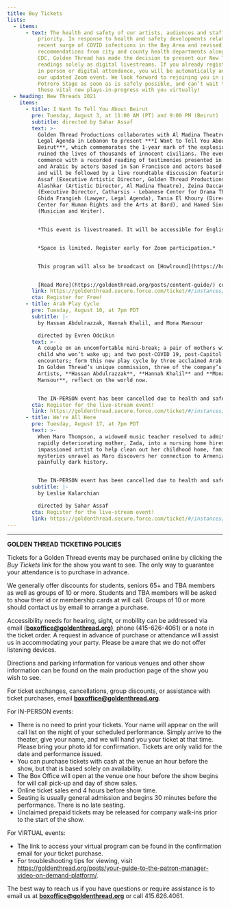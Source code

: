 ```yaml
---
title: Buy Tickets
lists:
  - items:
      - text: The health and safety of our artists, audiences and staff is our highest
          priority. In response to health and safety developments related to the
          recent surge of COVID infections in the Bay Area and revised
          recommendations from city and county health departments along with the
          CDC, Golden Thread has made the decision to present our New Threads
          readings solely as digital livestreams. If you already registered for
          in person or digital attendance, you will be automatically added to
          our updated Zoom event. We look forward to rejoining you in person at
          Potrero Stage as soon as is safely possible, and can’t wait to share
          these vital new plays-in-progress with you virtually!
  - heading: New Threads 2021
    items:
      - title: I Want To Tell You About Beirut
        pre: Tuesday, August 3, at 11:00 AM (PT) and 9:00 PM (Beirut)
        subtitle: directed by Sahar Assaf
        text: >-
          Golden Thread Productions collaborates with Al Madina Theatre and the
          Legal Agenda in Lebanon to present ***I Want to Tell You About
          Beirut***, which commemorates the 1-year mark of the explosion that
          ruined the lives of thousands of innocent civilians. The event will
          commence with a recorded reading of testimonies presented in English
          and Arabic by actors based in San Francisco and actors based in Beirut
          and will be followed by a live roundtable discussion featuring Sahar
          Assaf (Executive Artistic Director, Golden Thread Productions), Nidal
          Alashkar (Artistic Director, Al Madina Theatre), Zeina Daccache
          (Executive Director, Catharsis - Lebanese Center for Drama Therapy),
          Ghida Frangieh (Lawyer, Legal Agenda), Tania El Khoury (Director, OSUN
          Center for Human Rights and the Arts at Bard), and Hamed Sinno
          (Musician and Writer).


          *This event is livestreamed. It will be accessible for English and Arabic speaking audiences and will last for approximately 90 minutes.*


          *Space is limited. Register early for Zoom participation.* 


          This program will also be broadcast on [Howlround](https://howlround.com/happenings/livestreaming-performance-and-conversation-i-want-tell-you-about-beirut).


          [Read More](https://goldenthread.org/posts/content-guide/) content information.
        link: https://goldenthread.secure.force.com/ticket/#/instances/a0F3Z00000rP1F9UAK
        cta: Register for Free!
      - title: Arab Play Cycle
        pre: Tuesday, August 10, at 7pm PDT
        subtitle: |-
          by Hassan Abdulrazzak, Hannah Khalil, and Mona Mansour

          directed by Evren Odcikin
        text: >-
          A couple on an uncomfortable mini-break; a pair of mothers with a
          child who won’t wake up; and two post-COVID 19, post-Capitol riots
          encounters; form this new play cycle by three acclaimed Arab writers.
          In Golden Thread’s unique commission, three of the company’s Resident
          Artists, **Hassan Abdulrazzak**, **Hannah Khalil** and **Mona
          Mansour**, reflect on the world now.


          The IN-PERSON event has been cancelled due to health and safety.
        cta: Register for the live-stream event!
        link: https://goldenthread.secure.force.com/ticket/#/instances/a0F3Z00000rP1HFUA0
      - title: We're All Here
        pre: Tuesday, August 17, at 7pm PDT
        text: >-
          When Maro Thompson, a widowed music teacher resolved to admit her
          rapidly deteriorating mother, Zada, into a nursing home hires an
          impassioned artist to help clean out her childhood home, family
          mysteries unravel as Maro discovers her connection to Armenia’s
          painfully dark history.


          The IN-PERSON event has been cancelled due to health and safety.
        subtitle: |-
          by Leslie Kalarchian

          directed by Sahar Assaf
        cta: Register for the live-stream event!
        link: https://goldenthread.secure.force.com/ticket/#/instances/a0F3Z00000rP1q2UAC
---
```

- - -

**GOLDEN THREAD TICKETING POLICIES**

Tickets for a Golden Thread events may be purchased online by clicking the *Buy Tickets* link for the show you want to see. The only way to guarantee your attendance is to purchase in advance.

We generally offer discounts for students, seniors 65+ and TBA members as well as groups of 10 or more. Students and TBA members will be asked to show their id or membership cards at will call. Groups of 10 or more should contact us by email to arrange a purchase.

Accessibility needs for hearing, sight, or mobility can be addressed via email (**[boxoffice@goldenthread.org](mailto:boxoffice@goldenthread.org))**, phone (415-626-4061) or a note in the ticket order. A request in advance of purchase or attendance will assist us in accommodating your party. Please be aware that we do not offer listening devices.

Directions and parking information for various venues and other show information can be found on the main production page of the show you wish to see.

For ticket exchanges, cancellations, group discounts, or assistance with ticket purchases, email **[boxoffice@goldenthread.org](mailto:boxoffice@goldenthread.org)**.

For IN-PERSON events:

* There is no need to print your tickets. Your name will appear on the will call list on the night of your scheduled performance. Simply arrive to the theater, give your name, and we will hand you your ticket at that time. Please bring your photo id for confirmation. Tickets are only valid for the date and performance issued.
* You can purchase tickets with cash at the venue an hour before the show, but that is based solely on availability.
* The Box Office will open at the venue one hour before the show begins for will call pick-up and day of show sales.
* Online ticket sales end 4 hours before show time.
* Seating is usually general admission and begins 30 minutes before the performance. There is no late seating.
* Unclaimed prepaid tickets may be released for company walk-ins prior to the start of the show.

For VIRTUAL events:

* The link to access your virtual program can be found in the confirmation email for your ticket purchase.
* For troubleshooting tips for viewing, visit https://goldenthread.org/posts/your-guide-to-the-patron-manager-video-on-demand-platform/.

The best way to reach us if you have questions or require assistance is to email us at **[boxoffice@goldenthread.org](mailto:boxoffice@goldenthread.org)** or call 415.626.4061.